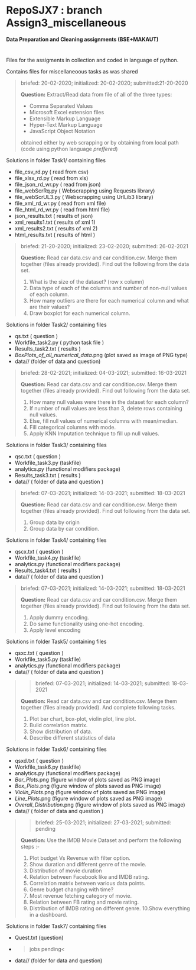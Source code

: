 # RepoSJX7 : branch Assign3_miscellaneous
__Data Preparation and Cleaning assignments (BSE+MAKAUT)__
#
Files for the assigments in collection and coded in language of python.

Contains files for miscellaneoous tasks as was shared 
>briefed: 20-02-2020; initialized: 20-02-2020; submitted:21-20-2020 
>
>__Question:__ Extract/Read data from file of all of the three types:
> - Comma Separated Values
> - Microsoft Excel extension files
> - Extensible Markup Language 
> - Hyper-Text Markup Language
> - JavaScript Object Notation
> 
> obtained either by web scrapping or by obtaining from local path (code using python language *preffered*) 

Solutions in folder Task1/ containing files 
- file_csv_rd.py      ( read from csv)
- file_xlsx_rd.py     ( read from xls)
- file_json_rd_wr.py  ( read from json)
- file_webScrRq.py    ( Webscrapping using Requests library)
- file_webScrUL3.py   ( Webscrapping using UrlLib3 library)
- file_xml_rd_wr.py   ( read from xml file)
- file_html_rd_wr.py  ( read from html file)
- json_results.txt    ( results of json)
- xml_results1.txt    ( results of xml 1)
- xml_results2.txt    ( results of xml 2)
- html_results.txt    ( results of html )
>briefed: 21-20-2020; initialized: 23-02-2020; submitted: 26-02-2021
>
>__Question:__ Read car data.csv and car condition.csv. Merge them together (files already provided). Find out the following from the data set.
> 1. What is the size of the dataset? (row x column)
> 2. Data type of each of the columns and number of non-null values of each column.
> 3. How many outliers are there for each numerical column and what are their values?
> 4. Draw boxplot for each numerical column. 

Solutions in folder Task2/ containing files 
- qs.txt              ( question )
- Workfile_task2.py   ( python task file )
- Results_task2.txt   ( results )
- _BoxPlots_of_all_numerical_data_.png   (plot saved as image of PNG type)
- data//              (folder of data and question)
>briefed: 28-02-2021; initialized: 04-03-2021; submitted: 16-03-2021
>
>__Question:__ Read car data.csv and car condition.csv. Merge them together (files already provided). Find out following from the data set.
> 1. How many null values were there in the dataset for each column?
> 2. If number of null values are less than 3, delete rows containing null values.
> 3. Else, fill null values of numerical columns with mean/median.
> 4. Fill categorical columns with mode.
> 5. Apply KNN Imputation technique to fill up null values.
 
Solutions in folder Task3/ containing files
- qsc.txt    ( question )
- Workfile_task3.py   (taskfile)
- analytics.py		  (functional modifiers package)
- Results_task3.txt   ( results )
- data//     ( folder of data and question )
>briefed: 07-03-2021; initialized: 14-03-2021; submitted: 18-03-2021
>
>__Question:__ Read car data.csv and car condition.csv. Merge them together (files already provided). Find out following from the data set.
> 1. Group data by origin
> 2. Group data by car condition.

Solutions in folder Task4/ containing files
- qscx.txt		( question )
- Workfile_task4.py	  (taskfile)
- analytics.py		  (functional modifiers package)
- Results_task4.txt   ( results )
- data//     ( folder of data and question )
>briefed: 07-03-2021; initialized: 14-03-2021; submitted: 18-03-2021
>
>__Question:__ Read car data.csv and car condition.csv. Merge them together
>		(files already provided). Find out following from the data set.
> 1. Apply dummy encoding.
> 2. Do same functionality using one-hot encoding.
> 3. Apply level encoding

Solutions in folder Task5/ containing files 
- qsxc.txt		( question )
- Workfile_task5.py	  (taskfile)
- analytics.py		  (functional modifiers package)
- data//     ( folder of data and question )
>>briefed: 07-03-2021; initialized: 14-03-2021; submitted: 18-03-2021
>
>__Question:__ Read car data.csv and car condition.csv. Merge them together
>		(files already provided). And complete following tasks.
> 1. Plot bar chart, box-plot, violin plot, line plot.
> 2. Build correlation matrix.
> 3. Show distribution of data.
> 4. Describe different statistics of data

Solutions in folder Task6/ containing files 
- qsxd.txt		( question )
- Workfile_task6.py	  (taskfile)
- analytics.py		  (functional modifiers package)
- _Bar_Plots_.png	(figure window of plots saved as PNG image)
- _Box_Plots_.png	(figure window of plots saved as PNG image)
- _Violin_Plots_.png	(figure window of plots saved as PNG image)
- _Line_Plots_.png	 (figure window of plots saved as PNG image)
- _Overall_Distribution_.png	(figure window of plots saved as PNG image)
- data//     ( folder of data and question )
>>briefed: 25-03-2021; initialized: 27-03-2021; submitted: pending
>
>__Question:__ Use the IMDB Movie Dataset and perform the following steps :-
>
> 1. Plot budget Vs Revenue with filter option.
> 2. Show duration and different genre of the movie.
> 3. Distribution of movie duration
> 4. Relation between Facebook like and IMDB rating.
> 5. Correlation matrix between various data points.
> 6. Genre budget changing with time?
> 7. Most revenue fetching category of movie.
> 8. Relation between FB rating and movie rating.
> 9. Distribution of IMDB rating on different genre.
> 10.Show everything in a dashboard.

Solutions in folder Task7/ containing files
- Quest.txt  (question)
- >jobs pending<
- data// (folder for data and question)